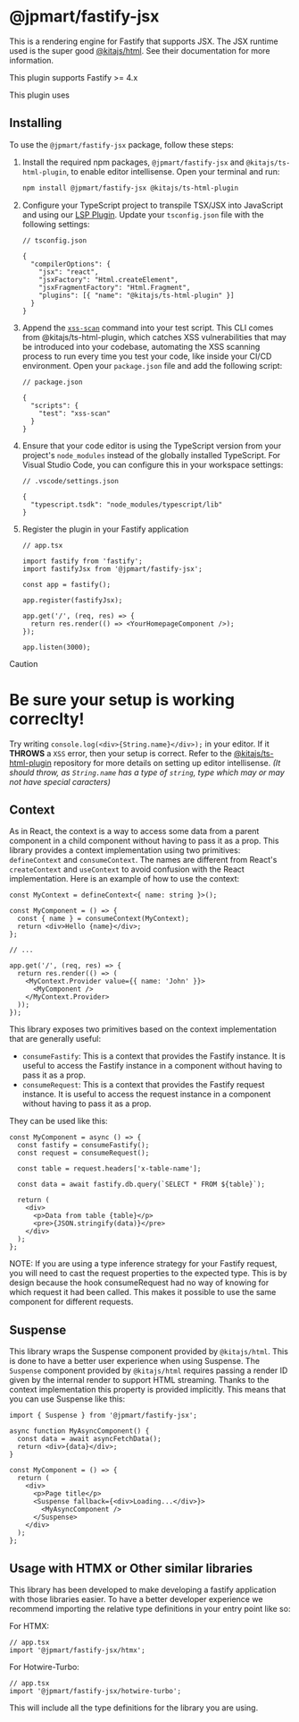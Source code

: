 # @jpmart/fastify-jsx

This is a rendering engine for Fastify that supports JSX. The JSX runtime used is the super good [@kitajs/html](https://github.com/kitajs/html?tab=readme-ov-file#migrating-from-html). See their documentation for more information.

This plugin supports Fastify >= 4.x

This plugin uses

## Installing

To use the `@jpmart/fastify-jsx` package, follow these steps:

1. Install the required npm packages, `@jpmart/fastify-jsx` and `@kitajs/ts-html-plugin`, to
   enable editor intellisense. Open your terminal and run:

   ```sh
   npm install @jpmart/fastify-jsx @kitajs/ts-html-plugin
   ```

2. Configure your TypeScript project to transpile TSX/JSX into JavaScript and using our
   [LSP Plugin](#editor-intellisense-and-cli-tool). Update your `tsconfig.json` file with
   the following settings:

   ```jsonc
   // tsconfig.json

   {
     "compilerOptions": {
       "jsx": "react",
       "jsxFactory": "Html.createElement",
       "jsxFragmentFactory": "Html.Fragment",
       "plugins": [{ "name": "@kitajs/ts-html-plugin" }]
     }
   }
   ```

3. Append the
   [`xss-scan`](https://github.com/kitajs/ts-html-plugin/tree/main#running-as-cli) command
   into your test script. This CLI comes from @kitajs/ts-html-plugin, which catches XSS vulnerabilities that may be introduced into your codebase, automating the XSS scanning process to run every time you test your code, like inside your CI/CD environment. Open your `package.json` file and add the following script:

   ```jsonc
   // package.json

   {
     "scripts": {
       "test": "xss-scan"
     }
   }
   ```

4. Ensure that your code editor is using the TypeScript version from your project's
   `node_modules` instead of the globally installed TypeScript. For Visual Studio Code,
   you can configure this in your workspace settings:

   ```jsonc
   // .vscode/settings.json

   {
     "typescript.tsdk": "node_modules/typescript/lib"
   }
   ```

5. Register the plugin in your Fastify application

   ```tsx
   // app.tsx

   import fastify from 'fastify';
   import fastifyJsx from '@jpmart/fastify-jsx';

   const app = fastify();

   app.register(fastifyJsx);

   app.get('/', (req, res) => {
     return res.render(() => <YourHomepageComponent />);
   });

   app.listen(3000);
   ```

> [!CAUTION]
>
> # Be sure your setup is working correclty!
>
> Try writing `console.log(<div>{String.name}</div>);` in your editor. If it **THROWS**
> a `XSS` error, then your setup is correct. Refer to the
> [@kitajs/ts-html-plugin](https://github.com/kitajs/ts-html-plugin) repository for more
> details on setting up editor intellisense. _(It should throw, as `String.name` has a type of `string`, type which may or may not have special caracters)_

## Context

As in React, the context is a way to access some data from a parent component in a child component without having to pass it as a prop. This library provides a context implementation using two primitives: `defineContext` and `consumeContext`. The names are different from React's `createContext` and `useContext` to avoid confusion with the React implementation.
Here is an example of how to use the context:

```tsx
const MyContext = defineContext<{ name: string }>();

const MyComponent = () => {
  const { name } = consumeContext(MyContext);
  return <div>Hello {name}</div>;
};

// ...

app.get('/', (req, res) => {
  return res.render(() => (
    <MyContext.Provider value={{ name: 'John' }}>
      <MyComponent />
    </MyContext.Provider>
  ));
});
```

This library exposes two primitives based on the context implementation that are generally useful:

- `consumeFastify`: This is a context that provides the Fastify instance. It is useful to access the Fastify instance in a component without having to pass it as a prop.
- `consumeRequest`: This is a context that provides the Fastify request instance. It is useful to access the request instance in a component without having to pass it as a prop.

They can be used like this:

```tsx
const MyComponent = async () => {
  const fastify = consumeFastify();
  const request = consumeRequest();

  const table = request.headers['x-table-name'];

  const data = await fastify.db.query(`SELECT * FROM ${table}`);

  return (
    <div>
      <p>Data from table {table}</p>
      <pre>{JSON.stringify(data)}</pre>
    </div>
  );
};
```

NOTE: If you are using a type inference strategy for your Fastify request, you will need to cast the request properties to the expected type. This is by design because the hook consumeRequest had no way of knowing for which request it had been called. This makes it possible to use the same component for different requests.

## Suspense

This library wraps the Suspense component provided by `@kitajs/html`. This is done to have a better user experience when using Suspense. The `Suspense` component provided by `@kitajs/html` requires passing a render ID given by the internal render to support HTML streaming. Thanks to the context implementation this property is provided implicitly. This means that you can use Suspense like this:

```tsx
import { Suspense } from '@jpmart/fastify-jsx';

async function MyAsyncComponent() {
  const data = await asyncFetchData();
  return <div>{data}</div>;
}

const MyComponent = () => {
  return (
    <div>
      <p>Page title</p>
      <Suspense fallback={<div>Loading...</div>}>
        <MyAsyncComponent />
      </Suspense>
    </div>
  );
};
```

## Usage with HTMX or Other similar libraries

This library has been developed to make developing a fastify application with those libraries easier. To have a better developer experience we recommend importing the relative type definitions in your entry point like so:

For HTMX:

```tsx
// app.tsx
import '@jpmart/fastify-jsx/htmx';
```

For Hotwire-Turbo:

```tsx
// app.tsx
import '@jpmart/fastify-jsx/hotwire-turbo';
```

This will include all the type definitions for the library you are using.
